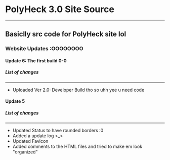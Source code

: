 # PolyHeck 3.0 Site Source
---
Basiclly src code for PolyHeck site lol
---
### Website Updates :OOOOOOOO

#### Update 6: The first build 0-0
##### List of changes
---
 - Uploaded Ver 2.0: Developer Build tho so uhh yee u need code


#### Update 5
##### List of changes
---
 - Updated Status to have rounded borders :0
 - Added a update log >_>
 - Updated Favicon
 - Added comments to the HTML files and tried to make em look "organized"
